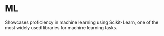 # ML
Showcases proficiency in machine learning using Scikit-Learn, one of the most widely used libraries for machine learning tasks.
